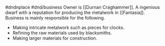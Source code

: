 #dndnplace #dnd/business
Owner is [[Durnan Craghammer]]. A ingenious dwarf with a reputation for producing the metalwork in [[Fantasia]]. Business is mainly responsible for the following.
- Making intricate metalwork such as pieces for clocks.
- Refining the raw materials used by blacksmiths.
- Making larger materials for construction.